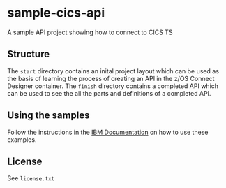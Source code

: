 # sample-cics-api
A sample API project showing how to connect to CICS TS

## Structure

The `start` directory contains an inital project layout which can be used as the basis of learning the process of creating an API in the z/OS Connect Designer container. The `finish` directory contains a completed API which can be used to see the all the parts and definitions of a completed API.

## Using the samples

Follow the instructions in the [IBM Documentation](https://www.ibm.com/docs/en/zosconnect/beta?topic=tutorial-create-your-first-zos-connect-api) on how to use these examples.

## License

See `license.txt`
